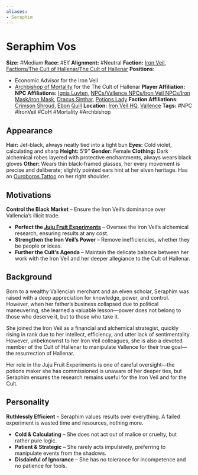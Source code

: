 ```yaml
---
aliases:
- Seraphim
---
```


# Seraphim Vos

**Size:** #Medium
**Race:** #Elf
**Alignment:** #Neutral
**Faction:** [Iron Veil](factions/vallence-factions/iron-veil/iron-veil.md), [Factions/The Cult of Hallenar/The Cult of Hallenar](factions/the-cult-of-hallenar/the-cult-of-hallenar.md)
**Positions**:

* Economic Advisor for the Iron Veil
* [Archbishop of Mortality](factions/the-cult-of-hallenar/archbishops/archbishop-of-mortality.md) for the The Cult of Hallenar
  **Player Affiliation:**
  **NPC Affiliations:** [Ignis Luvten](npcs/vallence-npcs/iron-veil-npcs/ignis-luvten/ignis-luvten.md), [NPCs/Vallence NPCs/Iron Veil NPCs/Iron Mask/Iron Mask](../Iron%20Mask/Iron%20Mask.md), [Dracus Sinthar](npcs/vallencia-npcs/vallencia-parliament-npcs/dracus-sinthar/dracus-sinthar.md), [Potions Lady](npcs/vallence-npcs/vallence-core-npcs/potions-lady/potions-lady.md)
  **Faction Affiliations**: [Crimson Shroud](factions/vallence-factions/crimson-shroud/crimson-shroud.md), [Ebon Quill](factions/vallence-factions/ebon-quill/ebon-quill.md)
  **Location:** [Iron Veil HQ](places/kingdom-of-minthar/vallence/iron-veil-hq/iron-veil-hq.md), [Vallence](places/kingdom-of-minthar/vallence/vallence.md)
  **Tags:** #NPC #IronVeil #CoH #Mortality #Archbishop

## Appearance

**Hair:** Jet-black, always neatly tied into a tight bun
**Eyes:** Cold violet, calculating and sharp
**Height:** 5’9”
**Gender:** Female
**Clothing:** Dark alchemical robes layered with protective enchantments, always wears black gloves
**Other:** Wears thin black-framed glasses, her every movement is precise and deliberate; slightly pointed ears hint at her elven heritage. Has an [Ouroboros Tattoo](factions/the-cult-of-hallenar/archbishop-marks/ouroboros-tattoo.md) on her right shoulder.

## Motivations

**Control the Black Market** – Ensure the Iron Veil’s dominance over Vallencia’s illicit trade.

* **Perfect the [Juju Fruit Experiments](plotlines/revival-of-hallenar/juju-fruit-experiments.md)** – Oversee the Iron Veil’s alchemical research, ensuring results at any cost.
* **Strengthen the Iron Veil’s Power** – Remove inefficiencies, whether they be people or ideas.
* **Further the Cult’s Agenda** – Maintain the delicate balance between her work with the Iron Veil and her deeper allegiance to the Cult of Hallenar.

## Background

Born to a wealthy Vallencian merchant and an elven scholar, Seraphim was raised with a deep appreciation for knowledge, power, and control. However, when her father’s business collapsed due to political maneuvering, she learned a valuable lesson—power does not belong to those who deserve it, but to those who take it.

She joined the Iron Veil as a financial and alchemical strategist, quickly rising in rank due to her intellect, efficiency, and utter lack of sentimentality. However, unbeknownst to her Iron Veil colleagues, she is also a devoted member of the Cult of Hallenar to manipulate Vallence for their true goal—the resurrection of Hallenar.

Her role in the Juju Fruit Experiments is one of careful oversight—the potions maker she has commissioned is unaware of her deeper ties, but Seraphim ensures the research remains useful for the Iron Veil and for the Cult.

## Personality

**Ruthlessly Efficient** – Seraphim values results over everything. A failed experiment is wasted time and resources, nothing more.

* **Cold & Calculating** – She does not act out of malice or cruelty, but rather pure logic.
* **Patient & Strategic** – She rarely acts impulsively, preferring to manipulate events from the shadows.
* **Disdainful of Ignorance** – She has no tolerance for incompetence and no patience for fools.

